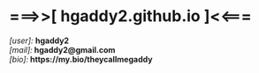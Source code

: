 # ===>>[ hgaddy2.github.io ]<<===

<p><left><i>[user]:</i></left> <b>hgaddy2</b> <br>
<i>[mail]:</i><b> hgaddy2@gmail.com</b> <br>
<i>[bio]:</i><b> https://my.bio/theycallmegaddy</b>
</p>
